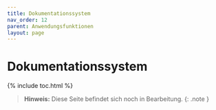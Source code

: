 ```yaml
---
title: Dokumentationssystem
nav_order: 12
parent: Anwendungsfunktionen
layout: page
---
```


# Dokumentationssystem
{% include toc.html %}

> **Hinweis:** Diese Seite befindet sich noch in Bearbeitung.
{: .note }
